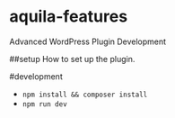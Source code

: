 # aquila-features
Advanced WordPress Plugin Development

##setup
How to set up the plugin.

#development

- `npm install && composer install`
- `npm run dev`
